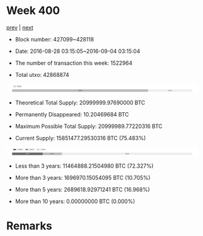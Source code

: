 # Week 400

[prev](week0399.md) | [next](week0401.md)

- Block number: 427099~428118

- Date: 2016-08-28 03:15:05~2016-09-04 03:15:04

- The number of transaction this week: 1522964

- Total utxo: 42868874

![](../images/mined_week0400.png)

- Theoretical Total Supply: 20999999.97690000 BTC

- Permanently Disappeared: 10.20469684 BTC

- Maximum Possible Total Supply: 20999989.77220316 BTC

- Current Supply: 15851477.29530316 BTC (75.483%)

![](../images/year_week0400.png)


- Less than 3 years: 11464888.21504980 BTC (72.327%)

- More than 3 years: 1696970.15054095 BTC (10.705%)

- More than 5 years: 2689618.92971241 BTC (16.968%)

- More than 10 years: 0.00000000 BTC (0.000%)

# Remarks

